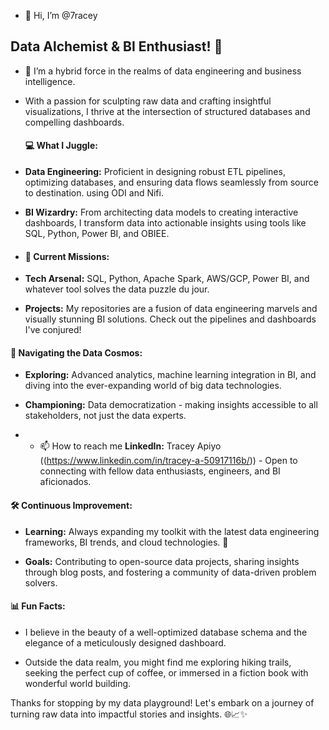 - 👋 Hi, I’m @7racey
 ## Data Alchemist & BI Enthusiast! 👋
- 👀 I’m a hybrid force in the realms of data engineering and business intelligence.
- With a passion for sculpting raw data and crafting insightful visualizations, I thrive at the intersection of structured databases and compelling dashboards.

  #### 💻 What I Juggle:
- **Data Engineering:** Proficient in designing robust ETL pipelines, optimizing databases, and ensuring data flows seamlessly from source to destination. using ODI and Nifi.
- **BI Wizardry:** From architecting data models to creating interactive dashboards, I transform data into actionable insights using tools like SQL, Python, Power BI, and OBIEE.
  
- #### 🚀 Current Missions:
- **Tech Arsenal:** SQL, Python, Apache Spark, AWS/GCP, Power BI, and whatever tool solves the data puzzle du jour.
- **Projects:** My repositories are a fusion of data engineering marvels and visually stunning BI solutions. Check out the pipelines and dashboards I've conjured!

#### 🌌 Navigating the Data Cosmos:
- **Exploring:** Advanced analytics, machine learning integration in BI, and diving into the ever-expanding world of big data technologies.
- **Championing:** Data democratization - making insights accessible to all stakeholders, not just the data experts.

- - 📫 How to reach me **LinkedIn:** Tracey Apiyo ((https://www.linkedin.com/in/tracey-a-50917116b/)) - Open to connecting with fellow data enthusiasts, engineers, and BI aficionados.

#### 🛠️ Continuous Improvement:

- **Learning:** Always expanding my toolkit with the latest data engineering frameworks, BI trends, and cloud technologies. 🌱

- **Goals:** Contributing to open-source data projects, sharing insights through blog posts, and fostering a community of data-driven problem solvers.

#### 📊 Fun Facts:

- I believe in the beauty of a well-optimized database schema and the elegance of a meticulously designed dashboard.

- Outside the data realm, you might find me exploring hiking trails, seeking the perfect cup of coffee, or immersed in a fiction book with wonderful world building.

Thanks for stopping by my data playground! Let's embark on a journey of turning raw data into impactful stories and insights. 🌐📈✨



<!---
7racey/7racey is a ✨ special ✨ repository because its `README.md` (this file) appears on your GitHub profile.
You can click the Preview link to take a look at your changes.
--->
